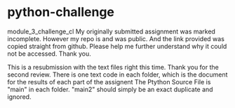 # python-challenge
module_3_challenge_cl
My originally submitted assignment was marked incomplete.
However my repo is and was public.
And the link provided was copied straight from github.
Please help me further understand why it could not be accessed.
Thank you.



This is a resubmission with the text files right this time. 
Thank you for the second review.
There is one text code in each folder, which is the document for the results of each part of the assignent
The Ptython Source File is "main" in each folder. "main2" should simply be an exact duplicate and ignored.
